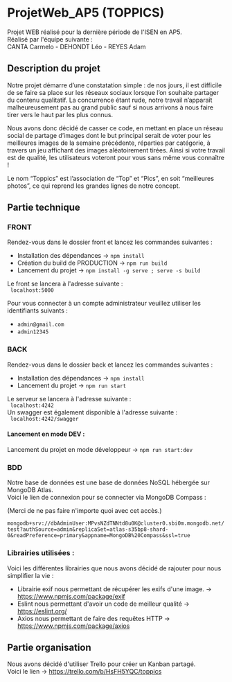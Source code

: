 # ProjetWeb_AP5 (TOPPICS)
Projet WEB réalisé pour la dernière période de l'ISEN en AP5.  <br/>
Réalisé par l'équipe suivante : <br/>
CANTA Carmelo - DEHONDT Léo - REYES Adam
## Description du projet
Notre projet démarre d’une constatation simple : de nos jours, il est difficile de se faire sa place sur les réseaux sociaux lorsque l’on souhaite partager du contenu qualitatif. La concurrence étant rude, notre travail n’apparaît malheureusement pas au grand public sauf si nous arrivons à nous faire tirer vers le haut par les plus connus.

Nous avons donc décidé de casser ce code, en mettant en place un réseau social de partage d’images dont le but principal serait de voter pour les meilleures images de la semaine précédente, réparties par catégorie, à travers un jeu affichant des images aléatoirement tirées. Ainsi si votre travail est de qualité, les utilisateurs voteront pour vous sans même vous connaître !

Le nom “Toppics” est l’association de “Top” et “Pics”, en soit “meilleures photos”, ce qui reprend les grandes lignes de notre concept.

## Partie technique
### FRONT
Rendez-vous dans le dossier front et lancez les commandes suivantes : 

* Installation des dépendances -> `npm install`
* Création du build de PRODUCTION -> `npm run build`
* Lancement du projet -> `npm install -g serve ; serve -s build`

Le front se lancera à l'adresse suivante :  <br/>
` localhost:5000`

Pour vous connecter à un compte administrateur veuillez utiliser les identifiants suivants : <br/>
* `admin@gmail.com`
* `admin12345`

### BACK
Rendez-vous dans le dossier back et lancez les commandes suivantes : 

* Installation des dépendances -> `npm install`
* Lancement du projet -> `npm run start`

Le serveur se lancera à l'adresse suivante :  <br/>
` localhost:4242`  <br/>
Un swagger est également disponible à l'adresse suivante :  <br/>
` localhost:4242/swagger`
 
#### Lancement en mode DEV :
Lancement du projet en mode développeur -> `npm run start:dev`

### BDD

Notre base de données est une base de données NoSQL hébergée sur MongoDB Atlas. <br/>
Voici le lien de connexion pour se connecter via MongoDB Compass :

(Merci de ne pas faire n'importe quoi avec cet accès.)

`mongodb+srv://dbAdminUser:MPvsNZdTNNtd8u0K@cluster0.sbi0m.mongodb.net/test?authSource=admin&replicaSet=atlas-s35bp8-shard-0&readPreference=primary&appname=MongoDB%20Compass&ssl=true`

### Librairies utilisées :

Voici les différentes librairies que nous avons décidé de rajouter pour nous simplifier la vie :
* Librairie exif nous permettant de récupérer les exifs d'une image. -> https://www.npmjs.com/package/exif
* Eslint nous permettant d'avoir un code de meilleur qualité -> https://eslint.org/
* Axios nous permettant de faire des requêtes HTTP -> https://www.npmjs.com/package/axios

## Partie organisation

Nous avons décidé d'utiliser Trello pour créer un Kanban partagé. <br/>
Voici le lien -> https://trello.com/b/HsFH5YQC/toppics
